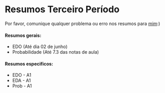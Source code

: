 # Resumos Terceiro Período
  Por favor, comunique qualquer problema ou erro nos resumos para [mim](https://github.com/wellington36):)

#### Resumos gerais:

- EDO 			    (Até dia 02 de junho)
- Probabilidade (Até 7.3 das notas de aula)

#### Resumos especificos:

- EDO - A1
- EDA - A1
- Prob - A1
